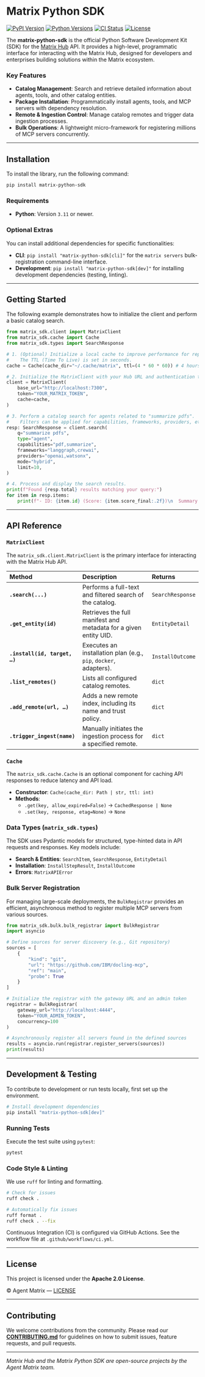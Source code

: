 # Matrix Python SDK

[![PyPI Version](https://img.shields.io/pypi/v/matrix-python-sdk.svg)](https://pypi.org/project/matrix-python-sdk/)
[![Python Versions](https://img.shields.io/pypi/pyversions/matrix-python-sdk.svg)](https://pypi.org/project/matrix-python-sdk/)
[![CI Status](https://github.com/agent-matrix/matrix-python-sdk/actions/workflows/ci.yml/badge.svg?branch=master)](https://github.com/agent-matrix/matrix-python-sdk/actions/workflows/ci.yml)
[![License](https://img.shields.io/pypi/l/matrix-python-sdk.svg)](https://github.com/agent-matrix/matrix-python-sdk/blob/master/LICENSE)


The **matrix-python-sdk** is the official Python Software Development Kit (SDK) for the [Matrix Hub](https://github.com/agent-matrix/matrix-hub) API. It provides a high-level, programmatic interface for interacting with the Matrix Hub, designed for developers and enterprises building solutions within the Matrix ecosystem.

### Key Features

  * **Catalog Management**: Search and retrieve detailed information about agents, tools, and other catalog entities.
  * **Package Installation**: Programmatically install agents, tools, and MCP servers with dependency resolution.
  * **Remote & Ingestion Control**: Manage catalog remotes and trigger data ingestion processes.
  * **Bulk Operations**: A lightweight micro-framework for registering millions of MCP servers concurrently.

-----

## Installation

To install the library, run the following command:

```bash
pip install matrix-python-sdk
```

### Requirements

  * **Python**: Version `3.11` or newer.

### Optional Extras

You can install additional dependencies for specific functionalities:

  * **CLI**: `pip install "matrix-python-sdk[cli]"` for the `matrix servers` bulk-registration command-line interface.
  * **Development**: `pip install "matrix-python-sdk[dev]"` for installing development dependencies (testing, linting).

-----

## Getting Started

The following example demonstrates how to initialize the client and perform a basic catalog search.

```python
from matrix_sdk.client import MatrixClient
from matrix_sdk.cache import Cache
from matrix_sdk.types import SearchResponse

# 1. (Optional) Initialize a local cache to improve performance for repeated requests.
#    The TTL (Time To Live) is set in seconds.
cache = Cache(cache_dir="~/.cache/matrix", ttl=(4 * 60 * 60)) # 4 hours

# 2. Initialize the MatrixClient with your Hub URL and authentication token.
client = MatrixClient(
    base_url="http://localhost:7300",
    token="YOUR_MATRIX_TOKEN",
    cache=cache,
)

# 3. Perform a catalog search for agents related to "summarize pdfs".
#    Filters can be applied for capabilities, frameworks, providers, etc.
resp: SearchResponse = client.search(
    q="summarize pdfs",
    type="agent",
    capabilities="pdf,summarize",
    frameworks="langgraph,crewai",
    providers="openai,watsonx",
    mode="hybrid",
    limit=10,
)

# 4. Process and display the search results.
print(f"Found {resp.total} results matching your query:")
for item in resp.items:
    print(f"- ID: {item.id} (Score: {item.score_final:.2f})\n  Summary: {item.summary}\n")

```

-----

## API Reference

### `MatrixClient`

The `matrix_sdk.client.MatrixClient` is the primary interface for interacting with the Matrix Hub API.

| Method                    | Description                                                      | Returns          |
| :------------------------ | :--------------------------------------------------------------- | :--------------- |
| **`.search(...)`** | Performs a full-text and filtered search of the catalog.         | `SearchResponse` |
| **`.get_entity(id)`** | Retrieves the full manifest and metadata for a given entity UID. | `EntityDetail`   |
| **`.install(id, target, …)`** | Executes an installation plan (e.g., `pip`, `docker`, adapters). | `InstallOutcome` |
| **`.list_remotes()`** | Lists all configured catalog remotes.                            | `dict`           |
| **`.add_remote(url, …)`** | Adds a new remote index, including its name and trust policy.    | `dict`           |
| **`.trigger_ingest(name)`** | Manually initiates the ingestion process for a specified remote. | `dict`           |

### `Cache`

The `matrix_sdk.cache.Cache` is an optional component for caching API responses to reduce latency and API load.

  * **Constructor**: `Cache(cache_dir: Path | str, ttl: int)`
  * **Methods**:
      * `.get(key, allow_expired=False)` → `CachedResponse | None`
      * `.set(key, response, etag=None)` → `None`

### Data Types (`matrix_sdk.types`)

The SDK uses Pydantic models for structured, type-hinted data in API requests and responses. Key models include:

  * **Search & Entities**: `SearchItem`, `SearchResponse`, `EntityDetail`
  * **Installation**: `InstallStepResult`, `InstallOutcome`
  * **Errors**: `MatrixAPIError`

### Bulk Server Registration

For managing large-scale deployments, the `BulkRegistrar` provides an efficient, asynchronous method to register multiple MCP servers from various sources.

```python
from matrix_sdk.bulk.bulk_registrar import BulkRegistrar
import asyncio

# Define sources for server discovery (e.g., Git repository)
sources = [
    {
        "kind": "git",
        "url": "https://github.com/IBM/docling-mcp",
        "ref": "main",
        "probe": True
    }
]

# Initialize the registrar with the gateway URL and an admin token
registrar = BulkRegistrar(
    gateway_url="http://localhost:4444",
    token="YOUR_ADMIN_TOKEN",
    concurrency=100
)

# Asynchronously register all servers found in the defined sources
results = asyncio.run(registrar.register_servers(sources))
print(results)
```

-----

## Development & Testing

To contribute to development or run tests locally, first set up the environment.

```bash
# Install development dependencies
pip install "matrix-python-sdk[dev]"
```

### Running Tests

Execute the test suite using `pytest`:

```bash
pytest
```

### Code Style & Linting

We use `ruff` for linting and formatting.

```bash
# Check for issues
ruff check .

# Automatically fix issues
ruff format .
ruff check . --fix
```

Continuous Integration (CI) is configured via GitHub Actions. See the workflow file at `.github/workflows/ci.yml`.

-----

## License

This project is licensed under the **Apache 2.0 License**.

© Agent Matrix — [LICENSE](LICENSE)

-----

## Contributing

We welcome contributions from the community. Please read our [**CONTRIBUTING.md**](CONTRIBUTING.md) for guidelines on how to submit issues, feature requests, and pull requests.

-----

*Matrix Hub and the Matrix Python SDK are open-source projects by the Agent Matrix team.*